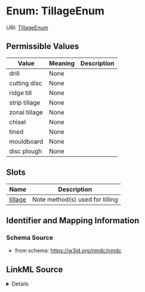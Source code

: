 # Enum: TillageEnum



URI: [TillageEnum](TillageEnum.md)

## Permissible Values

| Value | Meaning | Description |
| --- | --- | --- |
| drill | None |  |
| cutting disc | None |  |
| ridge till | None |  |
| strip tillage | None |  |
| zonal tillage | None |  |
| chisel | None |  |
| tined | None |  |
| mouldboard | None |  |
| disc plough | None |  |




## Slots

| Name | Description |
| ---  | --- |
| [tillage](tillage.md) | Note method(s) used for tilling |






## Identifier and Mapping Information







### Schema Source


* from schema: https://w3id.org/nmdc/nmdc




## LinkML Source

<details>
```yaml
name: tillage_enum
from_schema: https://w3id.org/nmdc/nmdc
rank: 1000
permissible_values:
  drill:
    text: drill
  cutting disc:
    text: cutting disc
  ridge till:
    text: ridge till
  strip tillage:
    text: strip tillage
  zonal tillage:
    text: zonal tillage
  chisel:
    text: chisel
  tined:
    text: tined
  mouldboard:
    text: mouldboard
  disc plough:
    text: disc plough

```
</details>